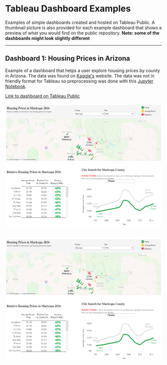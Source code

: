 # Tableau Dashboard Examples
Examples of simple dashboards created and hosted on Tableau Public. A thumbnail picture is also provided for each example dashboard that shows a preview of what you would find on the public repository. **Note: some of the dashboards might look slightly different**



---

## Dashboard 1: Housing Prices in Arizona
Example of a dashboard that helps a user explore housing prices by county in Arizona. The data was found on [Kaggle's](https://www.kaggle.com/moezabid/zillow-all-homes-data "Data Location") website. The data was not in friendly format for Tableau so preprocessing was done with this [Jupyter Notebook](./data_preprocessing.ipynb).

[Link to dashboard on Tableau Public](https://public.tableau.com/profile/chris.matthews#!/vizhome/ArizonaHomePrices/HomePriceDashboard?publish=yes "Tableau Public Website")


<img src="./housing_price_dash.png" width="600" height="400">

[<img src="./housing_price_dash.png" width="600" height="400">](https://public.tableau.com/profile/chris.matthews#!/vizhome/ArizonaHomePrices/HomePriceDashboard?publish=yes)
---
